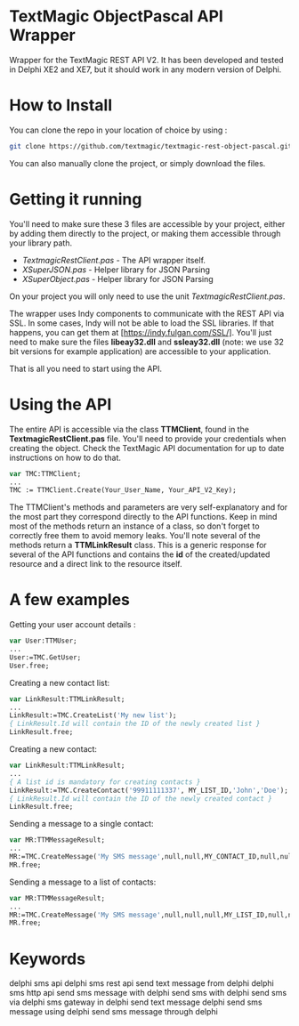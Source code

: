 # TextMagic ObjectPascal API Wrapper
Wrapper for the TextMagic REST API V2. It has been developed and tested in Delphi XE2 and XE7, but it should work in any modern version of Delphi.

# How to Install
You can clone the repo in your location of choice by using :
```sh
git clone https://github.com/textmagic/textmagic-rest-object-pascal.git
```
You can also manually clone the project, or simply download the files.
# Getting it running
You'll need to make sure these 3 files are accessible by your project, either by adding them directly to the project, or making them accessible through your library path.
- *TextmagicRestClient.pas* - The API wrapper itself.
- *XSuperJSON.pas* - Helper library for JSON Parsing
- *XSuperObject.pas* - Helper library for JSON Parsing

On your project you will only need to use the unit *TextmagicRestClient.pas*.

The wrapper uses Indy components to communicate with the REST API via SSL. In some cases, Indy will not be able to load the SSL libraries. If that happens, you can get them at [https://indy.fulgan.com/SSL/]. You'll just need to make sure the files **libeay32.dll** and **ssleay32.dll** (note: we use 32 bit versions for example application) are accessible to your application.

That is all you need to start using the API.

# Using the API
The entire API is accessible via the class **TTMClient**, found in the **TextmagicRestClient.pas** file. You'll need to provide your credentials when creating the object. Check the TextMagic API documentation for up to date instructions on how to do that.
```Pascal
var TMC:TTMClient;
...
TMC := TTMClient.Create(Your_User_Name, Your_API_V2_Key);
```
The TTMClient's methods and parameters are very self-explanatory and for the most part they correspond directly to the API functions. Keep in mind most of the methods return an instance of a class, so don't forget to correctly free them to avoid memory leaks.
You'll note several of the methods return a **TTMLinkResult** class. This is a generic response for several of the API functions and contains the **id** of the created/updated resource and a direct link to the resource itself.
# A few examples
Getting your user account details :
```Pascal
var User:TTMUser;
...
User:=TMC.GetUser;
User.free;
```
Creating a new contact list:
```Pascal
var LinkResult:TTMLinkResult;
...
LinkResult:=TMC.CreateList('My new list');
{ LinkResult.Id will contain the ID of the newly created list } 
LinkResult.free;
```

Creating a new contact:
```Pascal
var LinkResult:TTMLinkResult;
...
{ A list id is mandatory for creating contacts }
LinkResult:=TMC.CreateContact('99911111337', MY_LIST_ID,'John','Doe');
{ LinkResult.Id will contain the ID of the newly created contact } 
LinkResult.free;
```
Sending a message to a single contact:
```Pascal
var MR:TTMMessageResult;
...
MR:=TMC.CreateMessage('My SMS message',null,null,MY_CONTACT_ID,null,null,null,null,null,null,null);
MR.free;
```
Sending a message to a list of contacts:
```Pascal
var MR:TTMMessageResult;
...
MR:=TMC.CreateMessage('My SMS message',null,null,null,MY_LIST_ID,null,null,null,null,null,null);
MR.free;
```

# Keywords

delphi sms api
delphi sms rest api
send text message from delphi
delphi sms http api
send sms message with delphi
send sms with delphi
send sms via delphi
sms gateway in delphi
send text message delphi
send sms message using delphi
send sms message through delphi
